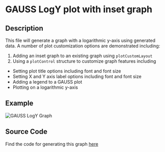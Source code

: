 # GAUSS LogY plot with inset graph

## Description
This file will generate a graph with a logarithmic y-axis using generated data. A number of plot customization options are demonstrated including:
1. Adding an inset graph to an existing graph using `plotCustomLayout`
3. Using a `plotControl` structure to customize graph features including
  *  Setting plot title options including font and font size
  *  Setting X and Y axis label options including font and font size
  *  Adding a legend to a GAUSS plot
  *  Plotting on a logarithmic y-axis

## Example
![GAUSS LogY Graph](https://github.com/ec78/gauss-plot-library/blob/master/images/logy_with_inset.jpeg)

## Source Code
Find the code for generating this graph [here](https://github.com/ec78/gauss-plot-library/blob/master/src/logy_with_inset.gss)

